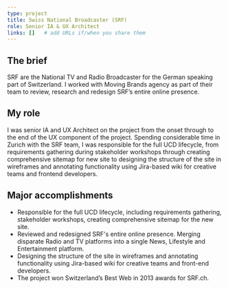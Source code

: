 ```yaml
---
type: project
title: Swiss National Broadcaster (SRF)
role: Senior IA & UX Architect
links: []   # add URLs if/when you share them
---
```

## The brief
SRF are the National TV and Radio Broadcaster for the German speaking part of Switzerland. I worked with Moving Brands agency as part of their team to review, research and redesign SRF’s entire online presence.

## My role
I was senior IA and UX Architect on the project from the onset through to the end of the UX component of the project. Spending considerable time in Zurich with the SRF team, I was responsible for the full UCD lifecycle, from requirements gathering during stakeholder workshops through creating comprehensive sitemap for new site to designing the structure of the site in wireframes and annotating functionality using Jira-based wiki for creative teams and frontend developers.

## Major accomplishments
- Responsible for the full UCD lifecycle, including requirements gathering, stakeholder workshops, creating comprehensive sitemap for the new site.
- Reviewed and redesigned SRF's entire online presence. Merging disparate Radio and TV platforms into a single News, Lifestyle and Entertainment platform.
- Designing the structure of the site in wireframes and annotating functionality using Jira-based wiki for creative teams and front-end developers.
- The project won Switzerland’s Best Web in 2013 awards for SRF.ch.

